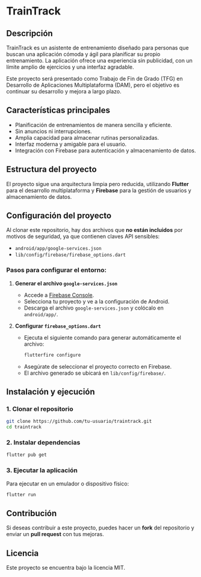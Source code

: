 # TrainTrack

## Descripción
TrainTrack es un asistente de entrenamiento diseñado para personas que buscan una aplicación cómoda y ágil para planificar su propio entrenamiento. La aplicación ofrece una experiencia sin publicidad, con un límite amplio de ejercicios y una interfaz agradable.

Este proyecto será presentado como Trabajo de Fin de Grado (TFG) en Desarrollo de Aplicaciones Multiplataforma (DAM), pero el objetivo es continuar su desarrollo y mejora a largo plazo.

## Características principales
- Planificación de entrenamientos de manera sencilla y eficiente.
- Sin anuncios ni interrupciones.
- Amplia capacidad para almacenar rutinas personalizadas.
- Interfaz moderna y amigable para el usuario.
- Integración con Firebase para autenticación y almacenamiento de datos.

## Estructura del proyecto
El proyecto sigue una arquitectura limpia pero reducida, utilizando **Flutter** para el desarrollo multiplataforma y **Firebase** para la gestión de usuarios y almacenamiento de datos.

## Configuración del proyecto
Al clonar este repositorio, hay dos archivos que **no están incluidos** por motivos de seguridad, ya que contienen claves API sensibles:

- `android/app/google-services.json`
- `lib/config/firebase/firebase_options.dart`

### Pasos para configurar el entorno:
1. **Generar el archivo `google-services.json`**
   - Accede a [Firebase Console](https://console.firebase.google.com/).
   - Selecciona tu proyecto y ve a la configuración de Android.
   - Descarga el archivo `google-services.json` y colócalo en `android/app/`.

2. **Configurar `firebase_options.dart`**
   - Ejecuta el siguiente comando para generar automáticamente el archivo:
     ```sh
     flutterfire configure
     ```
   - Asegúrate de seleccionar el proyecto correcto en Firebase.
   - El archivo generado se ubicará en `lib/config/firebase/`.

## Instalación y ejecución
### 1. Clonar el repositorio
```sh
git clone https://github.com/tu-usuario/traintrack.git
cd traintrack
```

### 2. Instalar dependencias
```sh
flutter pub get
```

### 3. Ejecutar la aplicación
Para ejecutar en un emulador o dispositivo físico:
```sh
flutter run
```

## Contribución
Si deseas contribuir a este proyecto, puedes hacer un **fork** del repositorio y enviar un **pull request** con tus mejoras.

## Licencia
Este proyecto se encuentra bajo la licencia MIT.


